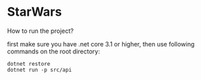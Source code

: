 # StarWars
 
 How to run the project?
 
 first make sure you have .net core 3.1 or higher, then use following commands on the root directory:

 ```
 dotnet restore
 dotnet run -p src/api
 ```
